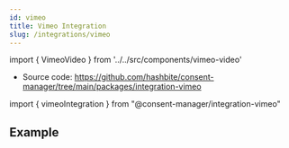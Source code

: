 ```yaml
---
id: vimeo
title: Vimeo Integration
slug: /integrations/vimeo
---
```


import { VimeoVideo } from '../../src/components/vimeo-video'

- Source code: https://github.com/hashbite/consent-manager/tree/main/packages/integration-vimeo

import { vimeoIntegration } from "@consent-manager/integration-vimeo"

<IntegrationProfile integration={vimeoIntegration({})} />

## Example

<VimeoVideo id="325910798" />
